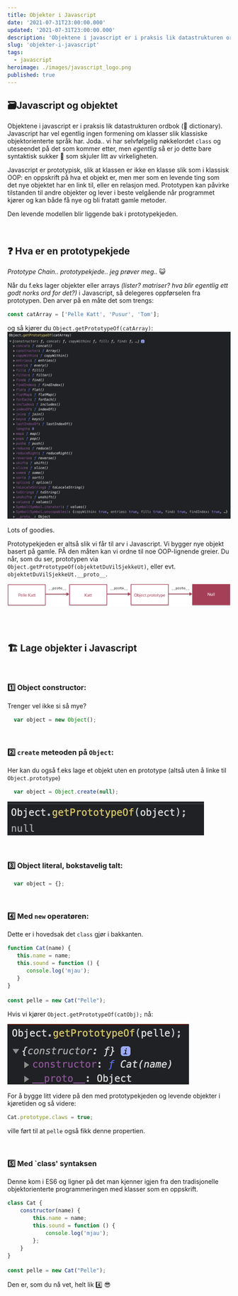 ```yaml
---
title: Objekter i Javascript
date: '2021-07-31T23:00:00.000'
updated: '2021-07-31T23:00:00.000'
description: 'Objektene i javascript er i praksis lik datastrukturen ordbok (🙈 dictionary). Javascript har vel egentlig ingen formening om klasser slik klassiske objektorienterte språk har'
slug: 'objekter-i-javascript'
tags:
  - javascript
heroimage: ./images/javascript_logo.png
published: true
---
```


## 🗃️Javascript og objektet

Objektene i javascript er i praksis lik datastrukturen ordbok (🙈 dictionary). Javascript har vel egentlig ingen
formening om klasser slik klassiske objektorienterte språk har. Joda.. vi har selvfølgelig nøkkelordet `class` og uteseendet 
på det som kommer etter, men _egentlig_ så er jo dette bare syntaktisk sukker 💏 som skjuler litt av virkeligheten. 

Javascript er 
prototypisk, slik at klassen er ikke en klasse slik som i klassisk OOP: en oppskrift på hva et objekt er, men mer som en levende ting
som det nye objektet har en link til, eller en relasjon med. Prototypen kan påvirke tilstanden til andre objekter og lever i beste 
velgående når programmet kjører og kan både få nye og bli fratatt gamle metoder. 

Den levende modellen blir liggende bak i prototypekjeden.

<br />

## ❓ Hva er en prototypekjede

 _Prototype Chain.. prototypekjede.. jeg prøver meg.._ 😺

 Når du f.eks lager objekter eller arrays _(lister? matriser? hva blir egentlig ett godt
 norks ord for det?)_ i Javascript, så delegeres oppførselen fra prototypen. Den arver på en måte
 det som trengs:

 ```javascript
 const catArray = ['Pelle Katt', 'Pusur', 'Tom'];
 ```

og så kjører du `Object.getPrototypeOf(catArray)`:
 ![prototypekjeden til catArray](./images/catarray_prototype.png)

Lots of goodies.

Prototypekjeden er altså slik vi får til arv i Javascript. Vi bygger nye objekt basert på gamle. PÅ den måten kan vi ordne til
noe OOP-lignende greier. Du når, som du ser, prototypen via `Object.getPrototypeOf(objektetDuVilSjekkeUt)`, eller evt. `objektetDuVilSjekkeUt.__proto__`.
<br />

![prototypekjeden](./images/prototypisk.png)

<br />
<br />

## 🏗️ Lage objekter i Javascript

<br />

### 1️⃣ Object constructor:

Trenger vel ikke si så mye?

```javascript
  var object = new Object();
```

<br />


### 2️⃣ `create` meteoden på `Object`:

Her kan du også f.eks lage et objekt uten en prototype (altså uten å linke til `Object.prototype`)

```javascript
  var object = Object.create(null);
```

![null](./images/null.png)

<br />

### 3️⃣ Object literal, bokstavelig talt:

```javascript
  var object = {};
```

<br />

### 4️⃣ Med `new` operatøren:

Dette er i hovedsak det `class` gjør i bakkanten.

```javascript
function Cat(name) {
   this.name = name;
   this.sound = function () {
      console.log('mjau');
   }
}

const pelle = new Cat("Pelle");
```

Hvis vi kjører `Object.getPrototypeOf(catObj);` nå:

![null](./images/pelle.png)

For å bygge litt videre på den med prototypekjeden og levende objekter i kjøretiden og så videre:

```javascript
Cat.prototype.claws = true;
```

ville ført til at `pelle` også fikk denne propertien.

<br />

### 5️⃣ Med `class' syntaksen

Denne kom i ES6 og ligner på det man kjenner igjen fra den tradisjonelle objektorienterte programmeringen med klasser som en oppskrift.

```javascript
class Cat {
    constructor(name) {
        this.name = name;
        this.sound = function () {
            console.log('mjau');
        };
    }
}

const pelle = new Cat("Pelle");
```

Den er, som du nå vet, helt lik 4️⃣ 😎
<br />
<br />
<br />
<br />
